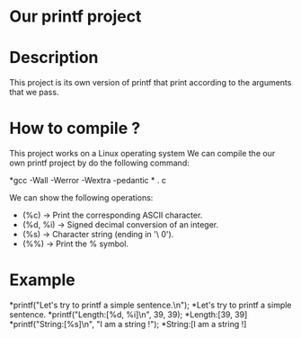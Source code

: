 # Our printf project
# Description
  This project is its own version of printf that print according to the
  arguments that we pass.

# How to compile ?
  This project works on a Linux operating system
  We can compile the our own printf project by
  do the following command:

  *gcc -Wall -Werror -Wextra -pedantic * . c

  We can show the following operations:
  * (%c) -> Print the corresponding ASCII character.
  * (%d, %i) -> Signed decimal conversion of an integer.
  * (%s) -> Character string (ending in '\ 0').
  * (%%) -> Print the % symbol.

# Example

  *printf("Let's try to printf a simple sentence.\n");
   *Let's try to printf a simple sentence.
  *printf("Length:[%d, %i]\n", 39, 39);
   *Length:[39, 39]
  *printf("String:[%s]\n", "I am a string !");
   *String:[I am a string !]